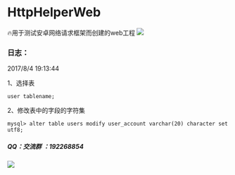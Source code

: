 # HttpHelperWeb
:fire:用于测试安卓网络请求框架而创建的web工程
![](https://github.com/Xbean1024/HttpHelperWeb/blob/master/gif/login_register.gif)
### 日志：
2017/8/4 19:13:44  

1、选择表 

    user tablename; 

2、修改表中的字段的字符集 

    mysql> alter table users modify user_account varchar(20) character set utf8;
##### QQ：交流群 ：192268854
![](https://github.com/Xbean1024/XHttp/blob/master/gif/QQ.JPG)


